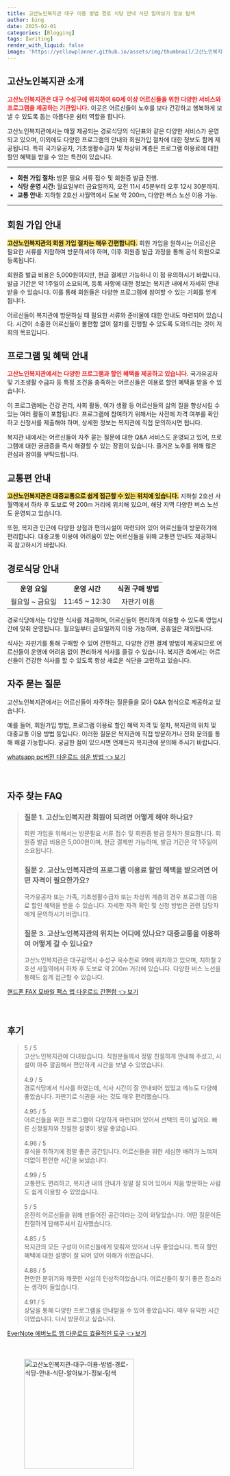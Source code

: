 ```yaml
---
title: 고산노인복지관 대구 이용 방법 경로 식당 안내 식단 알아보기 정보 탐색
author: bing
date: 2025-02-01
categories: [Blogging]
tags: [writing]
render_with_liquid: false
image: 'https://yellowplanner.github.io/assets/img/thumbnail/고산노인복지관-대구-이용-방법-경로-식당-안내-식단-알아보기-정보-탐색.webp'
---
```



<h2 id='고산노인복지관소개'>고산노인복지관 소개</h2>

<p><b><span style="color: #ee2323;">고산노인복지관은 대구 수성구에 위치하여 60세 이상 어르신들을 위한 다양한 서비스와 프로그램을 제공하는 기관입니다.</span></b> 이곳은 어르신들이 노후를 보다 건강하고 행복하게 보낼 수 있도록 돕는 아름다운 쉼터 역할을 합니다.</p>

<p>고산노인복지관에서는 매월 제공되는 경로식당의 식단표와 같은 다양한 서비스가 운영되고 있으며, 이외에도 다양한 프로그램의 안내와 회원가입 절차에 대한 정보도 함께 제공됩니다. 특히 국가유공자, 기초생활수급자 및 차상위 계층은 프로그램 이용료에 대한 할인 혜택을 받을 수 있는 특전이 있습니다.</p>

<hr />

<ul>
    <li><b>회원 가입 절차: </b>방문 필요 서류 접수 및 회원증 발급 진행.</li>
    <li><b>식당 운영 시간:</b> 월요일부터 금요일까지, 오전 11시 45분부터 오후 12시 30분까지.</li>
    <li><b>교통 안내:</b> 지하철 2호선 사월역에서 도보 약 200m, 다양한 버스 노선 이용 가능.</li>
</ul>

<hr />

<h2 id='회원가입안내'>회원 가입 안내</h2>

<p><b><span style="background-color: #ffe066;">고산노인복지관의 회원 가입 절차는 매우 간편합니다.</span></b> 회원 가입을 원하시는 어르신은 필요한 서류를 지참하여 방문하셔야 하며, 이후 회원증 발급 과정을 통해 공식 회원으로 등록됩니다.</p>

<p>회원증 발급 비용은 5,000원이지만, 현금 결제만 가능하니 이 점 유의하시기 바랍니다. 발급 기간은 약 1주일이 소요되며, 등록 사항에 대한 정보는 복지관 내에서 자세히 안내받을 수 있습니다. 이를 통해 회원들은 다양한 프로그램에 참여할 수 있는 기회를 얻게 됩니다.</p>

<p>어르신들이 복지관에 방문하실 때 필요한 서류와 준비물에 대한 안내도 마련되어 있습니다. 시간이 소중한 어르신들이 불편함 없이 절차를 진행할 수 있도록 도와드리는 것이 저희의 목표입니다.</p>

<h2 id='프로그램및혜택'>프로그램 및 혜택 안내</h2>

<p><b><span style="color: #ee2323;">고산노인복지관에서는 다양한 프로그램과 할인 혜택을 제공하고 있습니다.</span></b> 국가유공자 및 기초생활 수급자 등 특정 조건을 충족하는 어르신들은 이용료 할인 혜택을 받을 수 있습니다.</p>

<p>이 프로그램에는 건강 관리, 사회 활동, 여가 생활 등 어르신들의 삶의 질을 향상시킬 수 있는 여러 활동이 포함됩니다. 프로그램에 참여하기 위해서는 사전에 자격 여부를 확인하고 신청서를 제출해야 하며, 상세한 정보는 복지관에 직접 문의하시면 됩니다.</p>

<p>복지관 내에서는 어르신들이 자주 묻는 질문에 대한 Q&A 서비스도 운영되고 있어, 프로그램에 대한 궁금증을 즉시 해결할 수 있는 장점이 있습니다. 즐거운 노후를 위해 많은 관심과 참여를 부탁드립니다.</p>

<h2 id='교통편안내'>교통편 안내</h2>

<p><b><span style="background-color: #ffe066;">고산노인복지관은 대중교통으로 쉽게 접근할 수 있는 위치에 있습니다.</span></b> 지하철 2호선 사월역에서 하차 후 도보로 약 200m 거리에 위치해 있으며, 해당 지역 다양한 버스 노선도 운영되고 있습니다.</p>

<p>또한, 복지관 인근에 다양한 상점과 편의시설이 마련되어 있어 어르신들이 방문하기에 편리합니다. 대중교통 이용에 어려움이 있는 어르신들을 위해 교통편 안내도 제공하니 꼭 참고하시기 바랍니다.</p>

<h2 id='경로식당안내'>경로식당 안내</h2>

<table>
    <tr>
        <td style="text-align: center; height: 17px;"><b>운영 요일</b></td>
        <td style="text-align: center; height: 17px;"><b>운영 시간</b></td>
        <td style="text-align: center; height: 17px;"><b>식권 구매 방법</b></td>
    </tr>
    <tr>
        <td style="text-align: center; height: 17px;">월요일 ~ 금요일</td>
        <td style="text-align: center; height: 17px;">11:45 ~ 12:30</td>
        <td style="text-align: center; height: 17px;">자판기 이용</td>
    </tr>
</table>

<p>경로식당에서는 다양한 식사를 제공하며, 어르신들이 편리하게 이용할 수 있도록 영업시간에 맞춰 운영됩니다. 월요일부터 금요일까지 이용 가능하며, 공휴일은 제외됩니다.</p>

<p>식사는 자판기를 통해 구매할 수 있어 간편하고, 다양한 간편 결제 방법이 제공되므로 어르신들이 운영에 어려움 없이 편리하게 식사를 즐길 수 있습니다. 복지관 측에서는 어르신들이 건강한 식사를 할 수 있도록 항상 새로운 식단을 고민하고 있습니다.</p>

<h2 id='자주묻는질문'>자주 묻는 질문</h2>

<p>고산노인복지관에서는 어르신들이 자주하는 질문들을 모아 Q&A 형식으로 제공하고 있습니다.</p>

<p>예를 들어, 회원가입 방법, 프로그램 이용료 할인 혜택 자격 및 절차, 복지관의 위치 및 대중교통 이용 방법 등입니다. 이러한 질문은 복지관에 직접 방문하거나 전화 문의를 통해 해결 가능합니다. 궁금한 점이 있으시면 언제든지 복지관에 문의해 주시기 바랍니다.</p>


<p><a class="click-button" title="whatsapp pc버전 다운로드 쉬운 방법" href="https://yellowplanner.github.io/posts/whatsapp-pc%EB%B2%84%EC%A0%84-%EB%8B%A4%EC%9A%B4%EB%A1%9C%EB%93%9C-%EC%89%AC%EC%9A%B4-%EB%B0%A9%EB%B2%95/" rel="dofollow">whatsapp pc버전 다운로드 쉬운 방법 👈 보기</a></p><br>
<h2 id='자주_찾는_FAQ'>자주 찾는 FAQ</h2>
<div itemscope="" itemtype="https://schema.org/FAQPage"> 
<blockquote> 
<div itemscope="" itemprop="mainEntity" itemtype="https://schema.org/Question"> 
<h3 itemprop="name">질문 1. 고산노인복지관 회원이 되려면 어떻게 해야 하나요?</h3> 
<div itemscope="" itemprop="acceptedAnswer" itemtype="https://schema.org/Answer"> 
<span itemprop="text"> 
<p>회원 가입을 위해서는 방문필요 서류 접수 및 회원증 발급 절차가 필요합니다. 회원증 발급 비용은 5,000원이며, 현금 결제만 가능하며, 발급 기간은 약 1주일이 소요됩니다.</p> 
</span> 
</div> 
</div> 
<div itemscope="" itemprop="mainEntity" itemtype="https://schema.org/Question"> 
<h3 itemprop="name">질문 2. 고산노인복지관의 프로그램 이용료 할인 혜택을 받으려면 어떤 자격이 필요한가요?</h3> 
<div itemscope="" itemprop="acceptedAnswer" itemtype="https://schema.org/Answer"> 
<span itemprop="text"> 
<p>국가유공자 또는 가족, 기초생활수급자 또는 차상위 계층의 경우 프로그램 이용료 할인 혜택을 받을 수 있습니다. 자세한 자격 확인 및 신청 방법은 관련 담당자에게 문의하시기 바랍니다.</p> 
</span> 
</div> 
</div> 
<div itemscope="" itemprop="mainEntity" itemtype="https://schema.org/Question"> 
<h3 itemprop="name">질문 3. 고산노인복지관의 위치는 어디에 있나요? 대중교통을 이용하여 어떻게 갈 수 있나요?</h3> 
<div itemscope="" itemprop="acceptedAnswer" itemtype="https://schema.org/Answer"> 
<span itemprop="text"> 
<p>고산노인복지관은 대구광역시 수성구 욱수천로 99에 위치하고 있으며, 지하철 2호선 사월역에서 하차 후 도보로 약 200m 거리에 있습니다. 다양한 버스 노선을 통해도 쉽게 접근할 수 있습니다.</p> 
</span> 
</div> 
</div> 
</blockquote> 
</div>
<p><a class="click-button" title="핸드폰 FAX 모바일 팩스 앱 다운로드 간편함" href="https://yellowplanner.github.io/posts/%ED%95%B8%EB%93%9C%ED%8F%B0-FAX-%EB%AA%A8%EB%B0%94%EC%9D%BC-%ED%8C%A9%EC%8A%A4-%EC%95%B1-%EB%8B%A4%EC%9A%B4%EB%A1%9C%EB%93%9C-%EA%B0%84%ED%8E%B8%ED%95%A8/" rel="dofollow">핸드폰 FAX 모바일 팩스 앱 다운로드 간편함 👈 보기</a></p><br>
<h2 id='후기'>후기</h2>
<div itemscope itemtype="https://schema.org/Product">
  <blockquote>
  <div itemprop="review" itemscope itemtype="https://schema.org/Review">
      <div itemprop="reviewRating" itemscope itemtype="https://schema.org/Rating"> <span itemprop="ratingValue">5</span> / <span itemprop="bestRating">5</span> </div>
      <span itemprop="reviewBody">고산노인복지관에 다녀왔습니다. 직원분들께서 정말 친절하게 안내해 주셨고, 시설이 아주 깔끔해서 편안하게 시간을 보낼 수 있었습니다.</span>
  </div>
  <br>
  <div itemprop="review" itemscope itemtype="https://schema.org/Review">
      <div itemprop="reviewRating" itemscope itemtype="https://schema.org/Rating"> <span itemprop="ratingValue">4.9</span> / <span itemprop="bestRating">5</span> </div>
      <span itemprop="reviewBody">경로식당에서 식사를 하였는데, 식사 시간이 잘 안내되어 있었고 메뉴도 다양해 좋았습니다. 자판기로 식권을 사는 것도 매우 편리했습니다.</span>
  </div>
  <br>
  <div itemprop="review" itemscope itemtype="https://schema.org/Review">
      <div itemprop="reviewRating" itemscope itemtype="https://schema.org/Rating"> <span itemprop="ratingValue">4.95</span> / <span itemprop="bestRating">5</span> </div>
      <span itemprop="reviewBody">어르신들을 위한 프로그램이 다양하게 마련되어 있어서 선택의 폭이 넓어요. 빠른 신청절차와 친절한 설명이 정말 좋았습니다.</span>
  </div>
  <br>
  <div itemprop="review" itemscope itemtype="https://schema.org/Review">
      <div itemprop="reviewRating" itemscope itemtype="https://schema.org/Rating"> <span itemprop="ratingValue">4.96</span> / <span itemprop="bestRating">5</span> </div>
      <span itemprop="reviewBody">휴식을 취하기에 정말 좋은 공간입니다. 어르신들을 위한 세심한 배려가 느껴져 더없이 편안한 시간을 보냈습니다.</span>
  </div>
  <br>
  <div itemprop="review" itemscope itemtype="https://schema.org/Review">
      <div itemprop="reviewRating" itemscope itemtype="https://schema.org/Rating"> <span itemprop="ratingValue">4.99</span> / <span itemprop="bestRating">5</span> </div>
      <span itemprop="reviewBody">교통편도 편리하고, 복지관 내의 안내가 정말 잘 되어 있어서 처음 방문하는 사람도 쉽게 이용할 수 있었습니다.</span>
  </div>
  <br>
  <div itemprop="review" itemscope itemtype="https://schema.org/Review">
      <div itemprop="reviewRating" itemscope itemtype="https://schema.org/Rating"> <span itemprop="ratingValue">5</span> / <span itemprop="bestRating">5</span> </div>
      <span itemprop="reviewBody">온전히 어르신들을 위해 만들어진 공간이라는 것이 와닿았습니다. 어떤 질문이든 친절하게 답해주셔서 감사했습니다.</span>
  </div>
  <br>
  <div itemprop="review" itemscope itemtype="https://schema.org/Review">
      <div itemprop="reviewRating" itemscope itemtype="https://schema.org/Rating"> <span itemprop="ratingValue">4.85</span> / <span itemprop="bestRating">5</span> </div>
      <span itemprop="reviewBody">복지관의 모든 구성이 어르신들에게 맞춰져 있어서 너무 좋았습니다. 특히 할인 혜택에 대한 설명이 잘 되어 있어 이해가 쉬웠습니다.</span>
  </div>
  <br>
  <div itemprop="review" itemscope itemtype="https://schema.org/Review">
      <div itemprop="reviewRating" itemscope itemtype="https://schema.org/Rating"> <span itemprop="ratingValue">4.88</span> / <span itemprop="bestRating">5</span> </div>
      <span itemprop="reviewBody">편안한 분위기와 깨끗한 시설이 인상적이었습니다. 어르신들이 찾기 좋은 장소라는 생각이 들었습니다.</span>
  </div>
  <br>
  <div itemprop="review" itemscope itemtype="https://schema.org/Review">
      <div itemprop="reviewRating" itemscope itemtype="https://schema.org/Rating"> <span itemprop="ratingValue">4.91</span> / <span itemprop="bestRating">5</span> </div>
      <span itemprop="reviewBody">상담을 통해 다양한 프로그램을 안내받을 수 있어 좋았습니다. 매우 유익한 시간이었습니다. 다시 방문하고 싶습니다.</span>
  </div>
  </blockquote>
</div>
<p><a class="click-button" title="EverNote 에버노트 앱 다운로드 효율적인 도구" href="https://yellowplanner.github.io/posts/EverNote-%EC%97%90%EB%B2%84%EB%85%B8%ED%8A%B8-%EC%95%B1-%EB%8B%A4%EC%9A%B4%EB%A1%9C%EB%93%9C-%ED%9A%A8%EC%9C%A8%EC%A0%81%EC%9D%B8-%EB%8F%84%EA%B5%AC/" rel="dofollow">EverNote 에버노트 앱 다운로드 효율적인 도구 👈 보기</a></p><br>
<figure class="image"><img src="https://yellowplanner.github.io/assets/img/thumbnail/고산노인복지관-대구-이용-방법-경로-식당-안내-식단-알아보기-정보-탐색.webp" alt="고산노인복지관-대구-이용-방법-경로-식당-안내-식단-알아보기-정보-탐색" width="256" height="256"></figure>